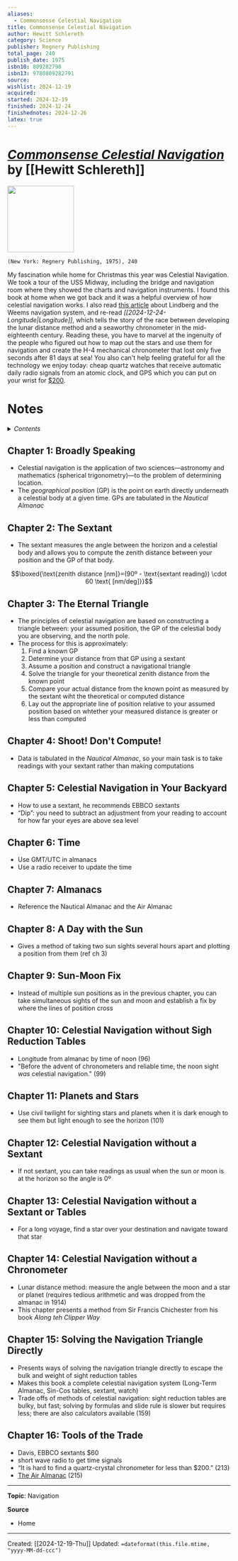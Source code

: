 ```yaml
---
aliases:
  - Commonsense Celestial Navigation
title: Commonsense Celestial Navigation
author: Hewitt Schlereth
category: Science
publisher: Regnery Publishing
total_page: 240
publish_date: 1975
isbn10: 809282798
isbn13: 9780809282791
source: 
wishlist: 2024-12-19
acquired: 
started: 2024-12-19
finished: 2024-12-24
finishednotes: 2024-12-26
latex: true
---
```

# *[Commonsense Celestial Navigation]()* by [[Hewitt Schlereth]]

<img src="https://external-content.duckduckgo.com/iu/?u=https%3A%2F%2Fimages-na.ssl-images-amazon.com%2Fimages%2FI%2F51MVZhzYoJL._SY291_BO1%2C204%2C203%2C200_QL40_ML2_.jpg&f=1&nofb=1&ipt=56239a5ddb4cb93251c41b94aedf0036070244fb733a4bb37f702d974e9df7d7&ipo=images" width=150>

`(New York: Regnery Publishing, 1975), 240`

My fascination while home for Christmas this year was Celestial Navigation. We took a tour of the USS Midway, including the bridge and navigation room where they showed the charts and navigation instruments. I found this book at home when we got back and it was a helpful overview of how celestial navigation works. I also read [this article](https://www.smithsonianmag.com/air-space-magazine/even-lindbergh-got-lost-3381643/) about Lindberg and the Weems navigation system, and re-read *[[2024-12-24-Longitude|Longitude]]*, which tells the story of the race between developing the lunar distance method and a seaworthy chronometer in the mid-eighteenth century. Reading these, you have to marvel at the ingenuity of the people who figured out how to map out the stars and use them for navigation and create the H-4 mechanical chronometer that lost only five seconds after 81 days at sea! You also can't help feeling grateful for all the technology we enjoy today: cheap quartz watches that receive automatic daily radio signals from an atomic clock, and GPS which you can put on your wrist for [$200](https://www.garmin.com/en-US/p/775421/pn/010-02626-10).  


# Notes

<details>
 <summary><i>Contents</i></summary>
<!-- MarkdownTOC autolink="true" -->

- [Chapter 1: Broadly Speaking](#chapter-1-broadly-speaking)
- [Chapter 2: The Sextant](#chapter-2-the-sextant)
- [Chapter 3: The Eternal Triangle](#chapter-3-the-eternal-triangle)
- [Chapter 4: Shoot! Don't Compute!](#chapter-4-shoot-dont-compute)
- [Chapter 5: Celestial Navigation in Your Backyard](#chapter-5-celestial-navigation-in-your-backyard)
- [Chapter 6: Time](#chapter-6-time)
- [Chapter 7: Almanacs](#chapter-7-almanacs)
- [Chapter 8: A Day with the Sun](#chapter-8-a-day-with-the-sun)
- [Chapter 9: Sun-Moon Fix](#chapter-9-sun-moon-fix)
- [Chapter 10: Celestial Navigation without Sigh Reduction Tables](#chapter-10-celestial-navigation-without-sigh-reduction-tables)
- [Chapter 11: Planets and Stars](#chapter-11-planets-and-stars)
- [Chapter 12: Celestial Navigation without a Sextant](#chapter-12-celestial-navigation-without-a-sextant)
- [Chapter 13: Celestial Navigation without a Sextant or Tables](#chapter-13-celestial-navigation-without-a-sextant-or-tables)
- [Chapter 14: Celestial Navigation without a Chronometer](#chapter-14-celestial-navigation-without-a-chronometer)
- [Chapter 15: Solving the Navigation Triangle Directly](#chapter-15-solving-the-navigation-triangle-directly)
- [Chapter 16: Tools of the Trade](#chapter-16-tools-of-the-trade)

<!-- /MarkdownTOC -->
</details>


## Chapter 1: Broadly Speaking
- Celestial navigation is the application of two sciences—astronomy and mathematics (spherical trigonometry)—to the problem of determining location.
- The *geographical position* (GP) is the point on earth directly underneath a celestial body at a given time. GPs are tabulated in the *Nautical Almanac*

## Chapter 2: The Sextant
- The sextant measures the angle between the horizon and a celestial body and allows you to compute the zenith distance between your position and the GP of that body. 

$$\boxed{\text{zenith distance [nm]}=(90º - \text{sextant reading}) \cdot 60 \text{ [nm/deg]}}$$

## Chapter 3: The Eternal Triangle
- The principles of celestial navigation are based on constructing a triangle between: your assumed position, the GP of the celestial body you are observing, and the north pole.
- The process for this is approximately:
	1. Find a known GP 
	2. Determine your distance from that GP using a sextant 
	3. Assume a position and construct a navigational triangle 
	4. Solve the triangle for your theoretical zenith distance from the known point 
	5. Compare your actual distance from the known point as measured by the sextant wiht the theoretical or computed distance 
	6. Lay out the appropriate line of position relative to your assumed position based on whtether your measured distance  is greater or less than computed 


## Chapter 4: Shoot! Don't Compute!
- Data is tabulated in the *Nautical Almanac*, so your main task is to take readings with your sextant rather than making computations 


## Chapter 5: Celestial Navigation in Your Backyard
- How to use a sextant, he recommends EBBCO sextants  
- “Dip”: you need to subtract an adjustment from your reading to account for how far your eyes are above sea level


## Chapter 6: Time
- Use GMT/UTC in almanacs 
- Use a radio receiver to update the time 

## Chapter 7: Almanacs
- Reference the Nautical Almanac and the Air Almanac 

## Chapter 8: A Day with the Sun
- Gives a method of taking two sun sights several hours apart and plotting a position from them (ref ch 3)

## Chapter 9: Sun-Moon Fix
- Instead of multiple sun positions as in the previous chapter, you can take simultaneous sights of the sun and moon and establish a fix by where the lines of position cross 

## Chapter 10: Celestial Navigation without Sigh Reduction Tables
- Longitude from almanac by time of noon (96)
- "Before the advent of chronometers and reliable time, the noon sight *was* celestial navigation." (99)


## Chapter 11: Planets and Stars
- Use civil twilight for sighting stars and planets when it is dark enough to see them but light enough to see the horizon (101)


## Chapter 12: Celestial Navigation without a Sextant
- If not sextant, you can take readings as usual when the sun or moon is at the horizon so the angle is 0º


## Chapter 13: Celestial Navigation without a Sextant or Tables
- For a long voyage, find a star over your destination and navigate toward that star 


## Chapter 14: Celestial Navigation without a Chronometer
- Lunar distance method: measure the angle between the moon and a star or planet (requires tedious arithmetic and was dropped from the almanac in 1914)
- This chapter presents a method from Sir Francis Chichester from his book *Along teh Clipper Way*


## Chapter 15: Solving the Navigation Triangle Directly
- Presents ways of solving the navigation triangle directly to escape the bulk and weight of sight reduction tables  
- Makes this book a complete celestial navigation system (Long-Term Almanac, Sin-Cos tables, sextant, watch)
- Trade offs of methods of celestial navigation: sight reduction tables are bulky, but fast; solving by formulas and slide rule is slower but requires less; there are also calculators available (159)


## Chapter 16: Tools of the Trade 
- Davis, EBBCO sextants $60  
- short wave radio to get time signals  
- “It is hard to find a quartz-crystal chronometer for less than $200.” (213)
- [The Air Almanac](https://aa.usno.navy.mil/publications/aira) (215)



--- 
**Topic**: Navigation

**Source**
- Home
 ---
Created: [[2024-12-19-Thu]]
Updated: `=dateformat(this.file.mtime, "yyyy-MM-dd-ccc")`
